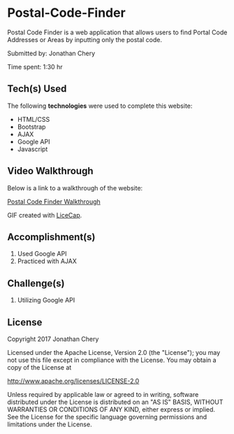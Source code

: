 # Postal-Code-Finder
Postal Code Finder is a web application that allows users to find Portal Code Addresses or Areas by inputting only the postal code.

Submitted by: Jonathan Chery

Time spent: 1:30 hr

## Tech(s) Used

The following **technologies** were used to complete this website:

* HTML/CSS
* Bootstrap
* AJAX
* Google API
* Javascript

## Video Walkthrough 

Below is a link to a walkthrough of the website:

<a href= 'http://i.imgur.com/tQc78nU.gifv' title='Video Walkthrough' alt='Video Walkthrough'> Postal Code Finder Walkthrough</a>

GIF created with [LiceCap](http://www.cockos.com/licecap/).

## Accomplishment(s)

1) Used Google API
2) Practiced with AJAX

## Challenge(s)

1) Utilizing Google API


## License

Copyright 2017 Jonathan Chery

Licensed under the Apache License, Version 2.0 (the "License");
you may not use this file except in compliance with the License.
You may obtain a copy of the License at

http://www.apache.org/licenses/LICENSE-2.0

Unless required by applicable law or agreed to in writing, software
distributed under the License is distributed on an "AS IS" BASIS,
WITHOUT WARRANTIES OR CONDITIONS OF ANY KIND, either express or implied.
See the License for the specific language governing permissions and
limitations under the License.
